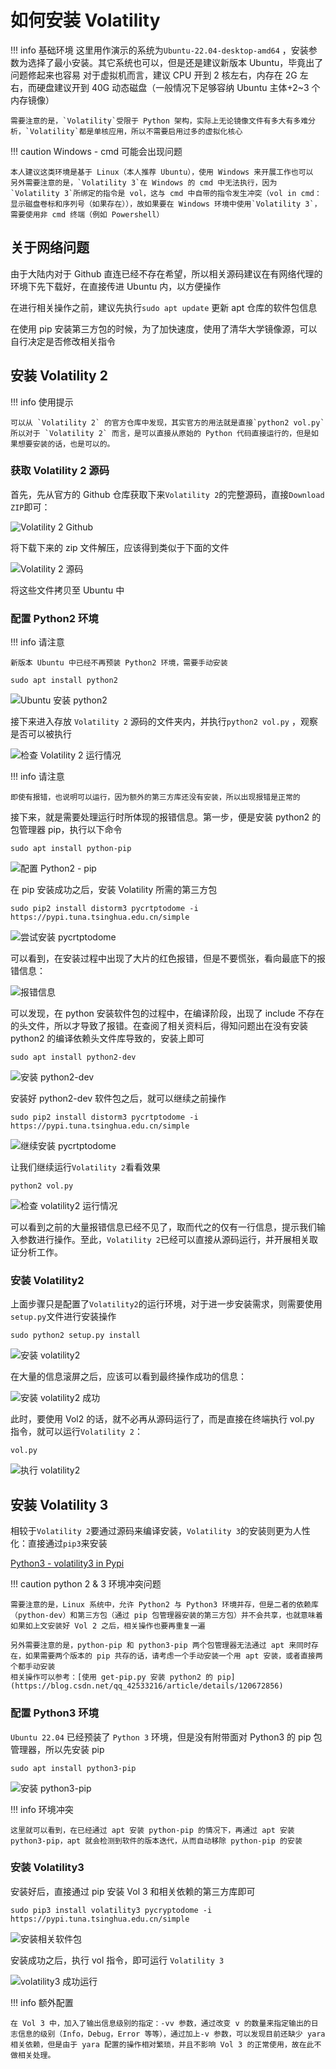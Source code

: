 # 如何安装 Volatility

!!! info 基础环境
    这里用作演示的系统为`Ubuntu-22.04-desktop-amd64` ，安装参数为选择了最小安装。其它系统也可以，但是还是建议新版本 Ubuntu，毕竟出了问题修起来也容易
    对于虚拟机而言，建议 CPU 开到 2 核左右，内存在 2G 左右，而硬盘建议开到 40G 动态磁盘（一般情况下足够容纳 Ubuntu 主体+2~3 个内存镜像）

    需要注意的是，`Volatility`受限于 Python 架构，实际上无论镜像文件有多大有多难分析，`Volatility`都是单核应用，所以不需要启用过多的虚拟化核心

!!! caution Windows - cmd 可能会出现问题

    本人建议这类环境是基于 Linux（本人推荐 Ubuntu），使用 Windows 来开展工作也可以
    另外需要注意的是，`Volatility 3`在 Windows 的 cmd 中无法执行，因为`Volatility 3`所绑定的指令是 vol，这与 cmd 中自带的指令发生冲突（vol in cmd：显示磁盘卷标和序列号（如果存在）），故如果要在 Windows 环境中使用`Volatility 3`，需要使用非 cmd 终端（例如 Powershell）

## 关于网络问题

由于大陆内对于 Github 直连已经不存在希望，所以相关源码建议在有网络代理的环境下先下载好，在直接传进 Ubuntu 内，以方便操作

在进行相关操作之前，建议先执行`sudo apt update` 更新 apt 仓库的软件包信息

在使用 pip 安装第三方包的时候，为了加快速度，使用了清华大学镜像源，可以自行决定是否修改相关指令

## 安装 Volatility 2

!!! info 使用提示

    可以从 `Volatility 2` 的官方仓库中发现，其实官方的用法就是直接`python2 vol.py` 所以对于 `Volatility 2` 而言，是可以直接从原始的 Python 代码直接运行的，但是如果想要安装的话，也是可以的。

### 获取 Volatility 2 源码

首先，先从官方的 Github 仓库获取下来`Volatility 2`的完整源码，直接`Download ZIP`即可：

![Volatility 2 Github](img/image_20230731-103139.png)

将下载下来的 zip 文件解压，应该得到类似于下面的文件

![Volatility 2 源码](img/image_20230732-103237.png)

将这些文件拷贝至 Ubuntu 中

### 配置 Python2 环境

!!! info 请注意

    新版本 Ubuntu 中已经不再预装 Python2 环境，需要手动安装

```shell
sudo apt install python2
```

![Ubuntu 安装 python2](img/image_20230735-103520.png)

接下来进入存放 `Volatility 2` 源码的文件夹内，并执行`python2 vol.py` ，观察是否可以被执行

![检查 Volatility 2 运行情况](img/image_20230735-103549.png)

!!! info 请注意

    即使有报错，也说明可以运行，因为额外的第三方库还没有安装，所以出现报错是正常的

接下来，就是需要处理运行时所体现的报错信息。第一步，便是安装 python2 的包管理器 pip，执行以下命令

```shell
sudo apt install python-pip
```

![配置 Python2 - pip](img/image_20230741-104102.png)

在 pip 安装成功之后，安装 Volatility 所需的第三方包

```shell
sudo pip2 install distorm3 pycrtptodome -i https://pypi.tuna.tsinghua.edu.cn/simple
```

![尝试安装 pycrtptodome](img/image_20230742-104221.png)

可以看到，在安装过程中出现了大片的红色报错，但是不要慌张，看向最底下的报错信息：

![报错信息](img/image_20230742-104245.png)

可以发现，在 python 安装软件包的过程中，在编译阶段，出现了 include 不存在的头文件，所以才导致了报错。在查阅了相关资料后，得知问题出在没有安装 python2 的编译依赖头文件库导致的，安装上即可

```shell
sudo apt install python2-dev
```

![安装 python2-dev](img/image_20230743-104342.png)

安装好 python2-dev 软件包之后，就可以继续之前操作

```shell
sudo pip2 install distorm3 pycrtptodome -i https://pypi.tuna.tsinghua.edu.cn/simple
```

![继续安装 pycrtptodome](img/image_20230744-104424.png)

让我们继续运行`Volatility 2`看看效果

```shell
python2 vol.py 
```

![检查 volatility2 运行情况](img/image_20230745-104510.png)

可以看到之前的大量报错信息已经不见了，取而代之的仅有一行信息，提示我们输入参数进行操作。至此，`Volatility 2`已经可以直接从源码运行，并开展相关取证分析工作。

### 安装 Volatility2

上面步骤只是配置了`Volatility2`的运行环境，对于进一步安装需求，则需要使用`setup.py`文件进行安装操作

```shell
sudo python2 setup.py install
```

![安装 volatility2](img/image_20230745-104549.png)

在大量的信息滚屏之后，应该可以看到最终操作成功的信息：

![安装 volatility2 成功](img/image_20230746-104630.png)

此时，要使用 Vol2 的话，就不必再从源码运行了，而是直接在终端执行 vol.py 指令，就可以运行`Volatility 2`：

```shell
vol.py
```

![执行 volatility2](img/image_20230747-104705.png)

## 安装 Volatility 3

相较于`Volatility 2`要通过源码来编译安装，`Volatility 3`的安装则更为人性化：直接通过`pip3`来安装

[Python3 - volatility3 in Pypi](https://pypi.org/project/volatility3/)

!!! caution python 2 & 3 环境冲突问题

    需要注意的是，Linux 系统中，允许 Python2 与 Python3 环境并存，但是二者的依赖库（python-dev）和第三方包（通过 pip 包管理器安装的第三方包）并不会共享，也就意味着如果如上文安装好 Vol 2 之后，相关操作也要再重复一遍

    另外需要注意的是，python-pip 和 python3-pip 两个包管理器无法通过 apt 来同时存在，如果需要两个版本的 pip 共存的话，请考虑一个手动安装一个用 apt 安装，或者直接两个都手动安装
    相关操作可以参考：[使用 get-pip.py 安装 python2 的 pip](https://blog.csdn.net/qq_42533216/article/details/120672856)

### 配置 Python3 环境

`Ubuntu 22.04` 已经预装了 `Python 3` 环境，但是没有附带面对 Python3 的 pip 包管理器，所以先安装 pip

```shell
sudo apt install python3-pip
```

![安装 python3-pip](img/image_20230700-110001.png)

!!! info 环境冲突

    这里就可以看到，在已经通过 apt 安装 python-pip 的情况下，再通过 apt 安装 python3-pip，apt 就会检测到软件的版本迭代，从而自动移除 python-pip 的安装

### 安装 Volatility3

安装好后，直接通过 pip 安装 Vol 3 和相关依赖的第三方库即可

```shell
sudo pip3 install volatility3 pycryptodome -i https://pypi.tuna.tsinghua.edu.cn/simple
```

![安装相关软件包](img/image_20230701-110103.png)

安装成功之后，执行 vol 指令，即可运行 `Volatility 3`

![volatility3 成功运行](img/image_20230701-110146.png)

!!! info 额外配置

    在 Vol 3 中，加入了输出信息级别的指定：-vv 参数，通过改变 v 的数量来指定输出的日志信息的级别（Info，Debug，Error 等等），通过加上-v 参数，可以发现目前还缺少 yara 相关依赖，但是由于 yara 配置的操作相对繁琐，并且不影响 Vol 3 的正常使用，故在此不做相关处理。  
